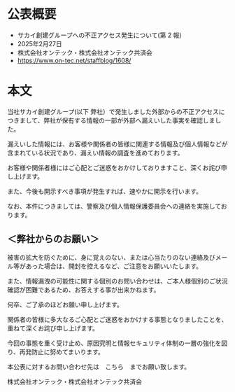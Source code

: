 # 公表概要
- サカイ創建グループへの不正アクセス発生について(第 2 報)
- 2025年2月27日
- 株式会社オンテック・株式会社オンテック共済会
- https://www.on-tec.net/staffblog/1608/

# 本文
当社サカイ創建グループ(以下 弊社）で発生しました外部からの不正アクセスにつきまして、弊社が保有する情報の一部が外部へ漏えいした事実を確認しました。

漏えいした情報には、お客様や関係者の皆様に関連する情報及び個人情報などが含まれている状況であり、漏えい情報の調査を進めております。

お客様や関係者様にはご心配とご迷惑をおかけしておりますこと、深くお詫び申し上げます。

また、今後も開示すべき事項が発生すれば、速やかに開示を行います。

なお、本件につきましては、警察及び個人情報保護委員会への連絡を実施しております。
 
## ＜弊社からのお願い＞
被害の拡大を防ぐために、身に覚えのない、または心当たりのない連絡及びメール等があった場合は、開封を控えるなど、ご注意をお願いいたします。

また、情報漏洩の可能性に関する個別のお問い合わせは、ご本人様個別のご状況確認が困難であるため、お答えする事が出来かねます。

何卒、ご了承のほどお願い申し上げます。

関係者の皆様に多大なるご心配とご迷惑をおかけする事態となりましたことを、重ねて深くお詫び申し上げます。

今回の事態を重く受け止め、原因究明と情報セキュリティ体制の一層の強化を図り、再発防止に努めてまいります。

本公表に対するお問い合わせ先は　こちら　までお願い致します。

株式会社オンテック・株式会社オンテック共済会
